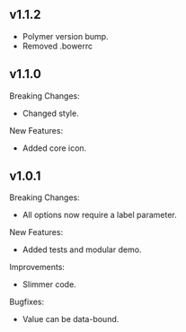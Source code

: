 ## v1.1.2

  - Polymer version bump.
  - Removed .bowerrc

## v1.1.0

Breaking Changes:

  - Changed style.

New Features:

  - Added core icon.

## v1.0.1

Breaking Changes:

  - All options now require a label parameter.

New Features:

  - Added tests and modular demo.

Improvements:

  - Slimmer code.

Bugfixes:

  - Value can be data-bound.
